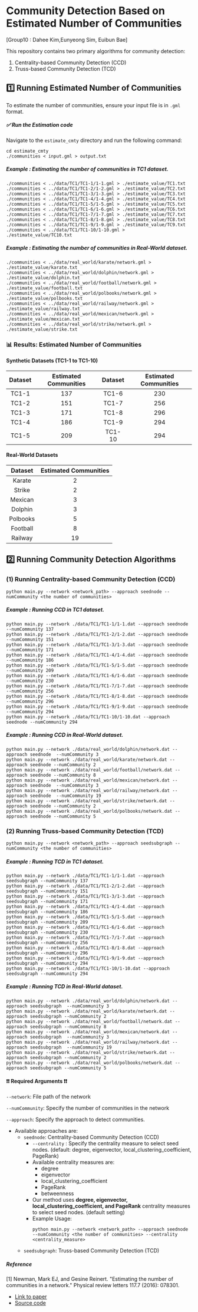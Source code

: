 # Community Detection Based on Estimated Number of Communities
[Group10 : Dahee Kim,Eunyeong Sim, Euibun Bae]

This repository contains two primary algorithms for community detection:

1. Centrality-based Community Detection (CCD)
2. Truss-based Community Detection (TCD)



## 1️⃣ Running Estimated Number of Communities

To estimate the number of communities, ensure your input file is in `.gml` format.

##### ✅ Run the Estimation code 
Navigate to the `estimate_cmty` directory and run the following command:
```
cd estimate_cmty 
./communities < input.gml > output.txt
```

##### Example : Estimating the number of communities in TC1 dataset. 
```
./communities < ../data/TC1/TC1-1/1-1.gml > ./estimate_value/TC1.txt
./communities < ../data/TC1/TC1-2/1-2.gml > ./estimate_value/TC2.txt
./communities < ../data/TC1/TC1-3/1-3.gml > ./estimate_value/TC3.txt
./communities < ../data/TC1/TC1-4/1-4.gml > ./estimate_value/TC4.txt
./communities < ../data/TC1/TC1-5/1-5.gml > ./estimate_value/TC5.txt
./communities < ../data/TC1/TC1-6/1-6.gml > ./estimate_value/TC6.txt
./communities < ../data/TC1/TC1-7/1-7.gml > ./estimate_value/TC7.txt
./communities < ../data/TC1/TC1-8/1-8.gml > ./estimate_value/TC8.txt
./communities < ../data/TC1/TC1-9/1-9.gml > ./estimate_value/TC9.txt
./communities < ../data/TC1/TC1-10/1-10.gml > ./estimate_value/TC10.txt
```

##### Example : Estimating the number of communities in Real-World dataset. 
```
./communities < ../data/real_world/karate/network.gml > ./estimate_value/karate.txt
./communities < ../data/real_world/dolphin/network.gml > ./estimate_value/dolphin.txt
./communities < ../data/real_world/football/network.gml > ./estimate_value/football.txt
./communities < ../data/real_world/polbooks/network.gml > ./estimate_value/polbooks.txt
./communities < ../data/real_world/railway/network.gml > ./estimate_value/railway.txt
./communities < ../data/real_world/mexican/network.gml > ./estimate_value/mexican.txt
./communities < ../data/real_world/strike/network.gml > ./estimate_value/strike.txt
```
### 📊 Results: Estimated Number of Communities


#### Synthetic Datasets (TC1-1 to TC1-10)

| Dataset | Estimated Communities | Dataset | Estimated Communities |
|:-------:|:----------------------:|:-------:|:----------------------:|
| TC1-1   | 137                    | TC1-6   | 230                    |
| TC1-2   | 151                    | TC1-7   | 256                    |
| TC1-3   | 171                    | TC1-8   | 296                    |
| TC1-4   | 186                    | TC1-9   | 294                    |
| TC1-5   | 209                    | TC1-10  | 294                    |

#### Real-World Datasets 

|  Dataset  | Estimated Communities |
|:---------:|:----------------------:|
|  Karate   | 2                      |
|  Strike   | 2                      |
|  Mexican  | 3                      |
|  Dolphin  | 3                      |
| Polbooks  | 5                      |
| Football  | 8                      |
|  Railway  | 19                     |




## 2️⃣ Running Community Detection Algorithms

### (1) Running Centrality-based Community Detection (CCD)
```
python main.py --network <network_path> --approach seednode --numCommunity <the number of communities>
```

##### Example : Running CCD in TC1 dataset. 
```
python main.py --network ./data/TC1/TC1-1/1-1.dat --approach seednode --numCommunity 137
python main.py --network ./data/TC1/TC1-2/1-2.dat --approach seednode --numCommunity 151
python main.py --network ./data/TC1/TC1-3/1-3.dat --approach seednode --numCommunity 171
python main.py --network ./data/TC1/TC1-4/1-4.dat --approach seednode --numCommunity 186
python main.py --network ./data/TC1/TC1-5/1-5.dat --approach seednode --numCommunity 209
python main.py --network ./data/TC1/TC1-6/1-6.dat --approach seednode --numCommunity 230
python main.py --network ./data/TC1/TC1-7/1-7.dat --approach seednode --numCommunity 256
python main.py --network ./data/TC1/TC1-8/1-8.dat --approach seednode --numCommunity 296
python main.py --network ./data/TC1/TC1-9/1-9.dat --approach seednode --numCommunity 294
python main.py --network ./data/TC1/TC1-10/1-10.dat --approach seednode --numCommunity 294
```

##### Example : Running CCD in Real-World dataset. 
```
python main.py --network ./data/real_world/dolphin/network.dat --approach seednode  --numCommunity 3
python main.py --network ./data/real_world/karate/network.dat --approach seednode --numCommunity 2
python main.py --network ./data/real_world/football/network.dat --approach seednode --numCommunity 8
python main.py --network ./data/real_world/mexican/network.dat --approach seednode  --numCommunity 3
python main.py --network ./data/real_world/railway/network.dat --approach seednode  --numCommunity 19
python main.py --network ./data/real_world/strike/network.dat --approach seednode --numCommunity 2
python main.py --network ./data/real_world/polbooks/network.dat --approach seednode --numCommunity 5
```

### (2) Running Truss-based Community Detection (TCD)
```
python main.py --network <network_path> --approach seedsubgraph --numCommunity <the number of communities>
```

##### Example : Running TCD in TC1 dataset. 
```
python main.py --network ./data/TC1/TC1-1/1-1.dat --approach seedsubgraph --numCommunity 137
python main.py --network ./data/TC1/TC1-2/1-2.dat --approach seedsubgraph --numCommunity 151
python main.py --network ./data/TC1/TC1-3/1-3.dat --approach seedsubgraph --numCommunity 171
python main.py --network ./data/TC1/TC1-4/1-4.dat --approach seedsubgraph --numCommunity 186
python main.py --network ./data/TC1/TC1-5/1-5.dat --approach seedsubgraph --numCommunity 209
python main.py --network ./data/TC1/TC1-6/1-6.dat --approach seedsubgraph --numCommunity 230
python main.py --network ./data/TC1/TC1-7/1-7.dat --approach seedsubgraph --numCommunity 256
python main.py --network ./data/TC1/TC1-8/1-8.dat --approach seedsubgraph --numCommunity 296
python main.py --network ./data/TC1/TC1-9/1-9.dat --approach seedsubgraph --numCommunity 294
python main.py --network ./data/TC1/TC1-10/1-10.dat --approach seedsubgraph --numCommunity 294
```

##### Example : Running TCD in Real-World dataset. 
```
python main.py --network ./data/real_world/dolphin/network.dat --approach seedsubgraph  --numCommunity 3
python main.py --network ./data/real_world/karate/network.dat --approach seedsubgraph --numCommunity 2
python main.py --network ./data/real_world/football/network.dat --approach seedsubgraph --numCommunity 8
python main.py --network ./data/real_world/mexican/network.dat --approach seedsubgraph  --numCommunity 3
python main.py --network ./data/real_world/railway/network.dat --approach seedsubgraph  --numCommunity 19
python main.py --network ./data/real_world/strike/network.dat --approach seedsubgraph --numCommunity 2
python main.py --network ./data/real_world/polbooks/network.dat --approach seedsubgraph --numCommunity 5
``` 



#### ❗❗ Required Arguments ❗❗
```--network```: File path of the network

```--numCommunity```: Specify the number of communities in the network 

```--approach```: Specify the approach to detect communities.
- Available approaches are:
  - ```seednode```: Centrality-based Community Detection (CCD)
      - ```--centrality``` : Specify the centrality measure to select seed nodes. (default: degree, eigenvector, local_clustering_coefficient, PageRank)
      - Available centrality measures are:
          - degree
          - eigenvector
          - local_clustering_coefficient
          - PageRank
          - betweenness
      - Our method uses **degree, eigenvector, local_clustering_coefficient, and PageRank** centrality measures to select seed nodes. (default setting)
      - Example Usage:
        ```
        python main.py --network <network_path> --approach seednode --numCommunity <the number of communities> --centrality <centrality_measure>
        ```
  - ```seedsubgraph```: Truss-based Community Detection (TCD)




##### Reference
[1] Newman, Mark EJ, and Gesine Reinert. "Estimating the number of communities in a network." Physical review letters 117.7 (2016): 078301. 
- [Link to paper](https://journals.aps.org/prl/pdf/10.1103/PhysRevLett.117.078301)
- [Source code](http://www.umich.edu/~mejn/communities/communities.zip)
